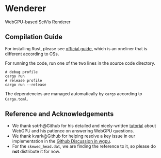 # Wenderer
WebGPU-based SciVis Renderer

## Compilation Guide
For installing Rust, please see [official guide](https://www.rust-lang.org/learn/get-started), which is an oneliner that is different according to OSs.

For running the code, run one of the two lines in the source code directory.
```shell
# debug profile
cargo run
# release profile
cargo run --release
```
The dependencies are managed automatically by `cargo` according to `Cargo.toml`.

## Reference and Acknowledgements
* We thank sotrh@Github for his detailed and nicely-written [tutorial](https://sotrh.github.io/learn-wgpu/) about WebGPU and his patience on answering WebGPU questions.
* We thank kvark@Github for helping resolve a key issue in our implementation in the [Github Discussion in wgpu](https://github.com/gfx-rs/wgpu/discussions/1491).
* For the `skewed_head.dat`, we are finding the reference to it, so please do **not** distribute it for now.